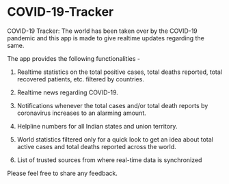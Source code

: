 # COVID-19-Tracker

COVID-19 Tracker: The world has been taken over by the COVID-19 pandemic and this app is made to give realtime updates regarding the same.

The app provides the following functionalities -

1. Realtime statistics on the total positive cases, total deaths reported, total recovered patients, etc. filtered by countries.

2. Realtime news regarding COVID-19.

3. Notifications whenever the total cases and/or total death reports by coronavirus increases to an alarming amount.

4. Helpline numbers for all Indian states and union territory.

5. World statistics filtered only for a quick look to get an idea about total active cases and total deaths reported across the world.

6. List of trusted sources from where real-time data is synchronized

Please feel free to share any feedback.

